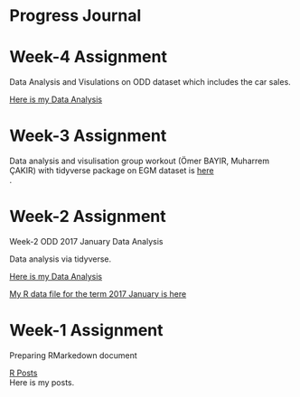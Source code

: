# Progress Journal

# Week-4 Assignment

Data Analysis and Visulations on ODD dataset which includes the car sales. 

[Here is my Data Analysis](week4/ODD_Data_Analysis.html)<br>


# Week-3 Assignment

Data analysis and visulisation group workout (Ömer BAYIR, Muharrem ÇAKIR) with tidyverse package on EGM dataset is [here](https://mef-bda503.github.io/pj18-omerbayir/week3/week3.html)<br>.

# Week-2 Assignment

Week-2 ODD 2017 January Data Analysis

Data analysis via tidyverse.

[Here is my Data Analysis](week2/Odd_Retail_Sales_201701.html)<br>

[My R data file for the term 2017 January is here](week2/odd_car_sales_data_jan_17.rds)<br>




# Week-1 Assignment

Preparing RMarkedown document

[R Posts](W1_Assignment.html) <br>
Here is my posts.
